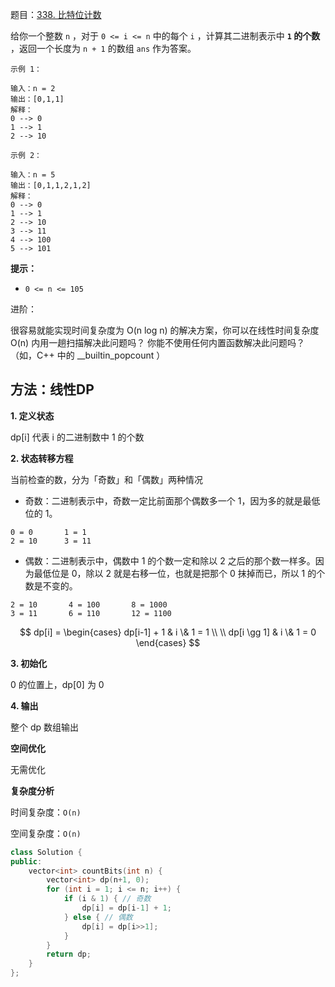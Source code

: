题目：[338. 比特位计数](https://leetcode-cn.com/problems/counting-bits/)

给你一个整数 `n` ，对于 `0 <= i <= n` 中的每个 `i` ，计算其二进制表示中 **`1` 的个数** ，返回一个长度为 `n + 1` 的数组 `ans` 作为答案。

```
示例 1：

输入：n = 2
输出：[0,1,1]
解释：
0 --> 0
1 --> 1
2 --> 10

示例 2：

输入：n = 5
输出：[0,1,1,2,1,2]
解释：
0 --> 0
1 --> 1
2 --> 10
3 --> 11
4 --> 100
5 --> 101

```

**提示：**

- `0 <= n <= 105`

进阶：

很容易就能实现时间复杂度为 O(n log n) 的解决方案，你可以在线性时间复杂度 O(n) 内用一趟扫描解决此问题吗？
你能不使用任何内置函数解决此问题吗？（如，C++ 中的 __builtin_popcount ）



## 方法：线性DP

**1. 定义状态**

dp[i] 代表 i 的二进制数中 1 的个数

**2. 状态转移方程**

当前检查的数，分为「奇数」和「偶数」两种情况

- 奇数：二进制表示中，奇数一定比前面那个偶数多一个 1，因为多的就是最低位的 1。

```
0 = 0       1 = 1
2 = 10      3 = 11
```

- 偶数：二进制表示中，偶数中 1 的个数一定和除以 2 之后的那个数一样多。因为最低位是 0，除以 2 就是右移一位，也就是把那个 0 抹掉而已，所以 1 的个数是不变的。

```
2 = 10       4 = 100       8 = 1000
3 = 11       6 = 110       12 = 1100
```

$$
dp[i] = 
\begin{cases}
dp[i-1] + 1 & i \& 1 = 1 \\ \\
dp[i \gg 1] & i \& 1 = 0
\end{cases}
$$

**3. 初始化**

0 的位置上，dp[0] 为 0

**4. 输出**

整个 dp 数组输出

**空间优化**

无需优化

**复杂度分析**

时间复杂度：`O(n)`

空间复杂度：`O(n)`

```c++
class Solution {
public:
    vector<int> countBits(int n) {
        vector<int> dp(n+1, 0);
        for (int i = 1; i <= n; i++) {
            if (i & 1) { // 奇数
                dp[i] = dp[i-1] + 1;
            } else { // 偶数
                dp[i] = dp[i>>1];
            }
        }
        return dp;
    }
};
```

